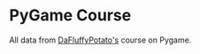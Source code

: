 # PyGame Course

All data from [DaFluffyPotato's](https://www.youtube.com/watch?v=2gABYM5M0ww&ab_channel=DaFluffyPotato) course on Pygame.
